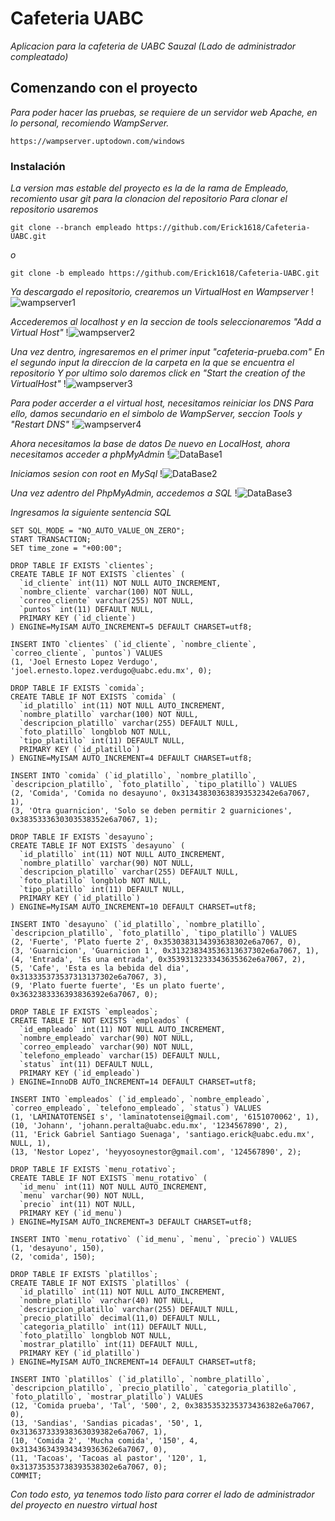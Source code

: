 # Cafeteria UABC

_Aplicacion para la cafeteria de UABC Sauzal (Lado de administrador compleatado)_

## Comenzando con el proyecto

_Para poder hacer las pruebas, se requiere de un servidor web Apache, en lo personal, recomiendo WampServer._
```
https://wampserver.uptodown.com/windows
```

### Instalación 

_La version mas estable del proyecto es la de la rama de Empleado, recomiento usar git para la clonacion del repositorio_
_Para clonar el repositorio usaremos_
```
git clone --branch empleado https://github.com/Erick1618/Cafeteria-UABC.git
```
_o_
```
git clone -b empleado https://github.com/Erick1618/Cafeteria-UABC.git
```

_Ya descargado el repositorio, crearemos un VirtualHost en Wampserver_
!![wampserver1](./img/readme/1.JPG)

_Accederemos al localhost y en la seccion de tools seleccionaremos "Add a Virtual Host"_
!![wampserver2](./img/readme/2.JPG)

_Una vez dentro, ingresaremos en el primer input "cafeteria-prueba.com"_
_En el segundo input la direccion de la carpeta en la que se encuentra el repositorio_
_Y por ultimo solo daremos click en "Start the creation of the VirtualHost"_
!![wampserver3](./img/readme/3.JPG)

_Para poder accerder a el virtual host, necesitamos reiniciar los DNS_
_Para ello, damos secundario en el simbolo de WampServer, seccion Tools y "Restart DNS"_
!![wampserver4](./img/readme/4.JPG)

_Ahora necesitamos la base de datos_
_De nuevo en LocalHost, ahora necesitamos acceder a phpMyAdmin_
!![DataBase1](./img/readme/5.JPG)

_Iniciamos sesion con root en MySql_
!![DataBase2](./img/readme/6.JPG)

_Una vez adentro del PhpMyAdmin, accedemos a SQL_
!![DataBase3](./img/readme/7.JPG)

_Ingresamos la siguiente sentencia SQL_

```
SET SQL_MODE = "NO_AUTO_VALUE_ON_ZERO";
START TRANSACTION;
SET time_zone = "+00:00";

DROP TABLE IF EXISTS `clientes`;
CREATE TABLE IF NOT EXISTS `clientes` (
  `id_cliente` int(11) NOT NULL AUTO_INCREMENT,
  `nombre_cliente` varchar(100) NOT NULL,
  `correo_cliente` varchar(255) NOT NULL,
  `puntos` int(11) DEFAULT NULL,
  PRIMARY KEY (`id_cliente`)
) ENGINE=MyISAM AUTO_INCREMENT=5 DEFAULT CHARSET=utf8;

INSERT INTO `clientes` (`id_cliente`, `nombre_cliente`, `correo_cliente`, `puntos`) VALUES
(1, 'Joel Ernesto Lopez Verdugo', 'joel.ernesto.lopez.verdugo@uabc.edu.mx', 0);

DROP TABLE IF EXISTS `comida`;
CREATE TABLE IF NOT EXISTS `comida` (
  `id_platillo` int(11) NOT NULL AUTO_INCREMENT,
  `nombre_platillo` varchar(100) NOT NULL,
  `descripcion_platillo` varchar(255) DEFAULT NULL,
  `foto_platillo` longblob NOT NULL,
  `tipo_platillo` int(11) DEFAULT NULL,
  PRIMARY KEY (`id_platillo`)
) ENGINE=MyISAM AUTO_INCREMENT=4 DEFAULT CHARSET=utf8;

INSERT INTO `comida` (`id_platillo`, `nombre_platillo`, `descripcion_platillo`, `foto_platillo`, `tipo_platillo`) VALUES
(2, 'Comida', 'Comida no desayuno', 0x313438303638393532342e6a7067, 1),
(3, 'Otra guarnicion', 'Solo se deben permitir 2 guarniciones', 0x3835333630303538352e6a7067, 1);

DROP TABLE IF EXISTS `desayuno`;
CREATE TABLE IF NOT EXISTS `desayuno` (
  `id_platillo` int(11) NOT NULL AUTO_INCREMENT,
  `nombre_platillo` varchar(90) NOT NULL,
  `descripcion_platillo` varchar(255) DEFAULT NULL,
  `foto_platillo` longblob NOT NULL,
  `tipo_platillo` int(11) DEFAULT NULL,
  PRIMARY KEY (`id_platillo`)
) ENGINE=MyISAM AUTO_INCREMENT=10 DEFAULT CHARSET=utf8;

INSERT INTO `desayuno` (`id_platillo`, `nombre_platillo`, `descripcion_platillo`, `foto_platillo`, `tipo_platillo`) VALUES
(2, 'Fuerte', 'Plato fuerte 2', 0x3530383134393638302e6a7067, 0),
(3, 'Guarnicion', 'Guarnicion 1', 0x313238343536313637302e6a7067, 1),
(4, 'Entrada', 'Es una entrada', 0x3539313233343635362e6a7067, 2),
(5, 'Cafe', 'Esta es la bebida del dia', 0x313335373537313137302e6a7067, 3),
(9, 'Plato fuerte fuerte', 'Es un plato fuerte', 0x3632383336393836392e6a7067, 0);

DROP TABLE IF EXISTS `empleados`;
CREATE TABLE IF NOT EXISTS `empleados` (
  `id_empleado` int(11) NOT NULL AUTO_INCREMENT,
  `nombre_empleado` varchar(90) NOT NULL,
  `correo_empleado` varchar(90) NOT NULL,
  `telefono_empleado` varchar(15) DEFAULT NULL,
  `status` int(11) DEFAULT NULL,
  PRIMARY KEY (`id_empleado`)
) ENGINE=InnoDB AUTO_INCREMENT=14 DEFAULT CHARSET=utf8;

INSERT INTO `empleados` (`id_empleado`, `nombre_empleado`, `correo_empleado`, `telefono_empleado`, `status`) VALUES
(1, 'LAMINATOTENSEI s', 'laminatotensei@gmail.com', '6151070062', 1),
(10, 'Johann', 'johann.peralta@uabc.edu.mx', '1234567890', 2),
(11, 'Erick Gabriel Santiago Suenaga', 'santiago.erick@uabc.edu.mx', NULL, 1),
(13, 'Nestor Lopez', 'heyyosoynestor@gmail.com', '124567890', 2);

DROP TABLE IF EXISTS `menu_rotativo`;
CREATE TABLE IF NOT EXISTS `menu_rotativo` (
  `id_menu` int(11) NOT NULL AUTO_INCREMENT,
  `menu` varchar(90) NOT NULL,
  `precio` int(11) NOT NULL,
  PRIMARY KEY (`id_menu`)
) ENGINE=MyISAM AUTO_INCREMENT=3 DEFAULT CHARSET=utf8;

INSERT INTO `menu_rotativo` (`id_menu`, `menu`, `precio`) VALUES
(1, 'desayuno', 150),
(2, 'comida', 150);

DROP TABLE IF EXISTS `platillos`;
CREATE TABLE IF NOT EXISTS `platillos` (
  `id_platillo` int(11) NOT NULL AUTO_INCREMENT,
  `nombre_platillo` varchar(40) NOT NULL,
  `descripcion_platillo` varchar(255) DEFAULT NULL,
  `precio_platillo` decimal(11,0) DEFAULT NULL,
  `categoria_platillo` int(11) DEFAULT NULL,
  `foto_platillo` longblob NOT NULL,
  `mostrar_platillo` int(11) DEFAULT NULL,
  PRIMARY KEY (`id_platillo`)
) ENGINE=MyISAM AUTO_INCREMENT=14 DEFAULT CHARSET=utf8;

INSERT INTO `platillos` (`id_platillo`, `nombre_platillo`, `descripcion_platillo`, `precio_platillo`, `categoria_platillo`, `foto_platillo`, `mostrar_platillo`) VALUES
(12, 'Comida prueba', 'Tal', '500', 2, 0x3835353235373436382e6a7067, 0),
(13, 'Sandias', 'Sandias picadas', '50', 1, 0x313637333938363039382e6a7067, 1),
(10, 'Comida 2', 'Mucha comida', '150', 4, 0x313436343934343936362e6a7067, 0),
(11, 'Tacoas', 'Tacoas al pastor', '120', 1, 0x313735353738393538302e6a7067, 0);
COMMIT;
```

_Con todo esto, ya tenemos todo listo para correr el lado de administrador del proyecto en nuestro virtual host_